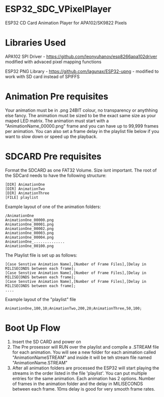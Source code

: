 # ESP32_SDC_VPixelPlayer
ESP32 CD Card Animation Player for APA102/SK9822 Pixels 

# Libraries Used

APA102 SPI Driver - https://github.com/leonyuhanov/esp8266apa102driver modified with advaced pixel mapping functions

ESP32 PNG Library - https://github.com/lagunax/ESP32-upng - modified to work with SD card instead of SPIFFS


# Animation Pre requisites

Your animation must be in .png 24BIT colour, no transparency or anythhing else fancy. 
The animation must be sized to be the exact same size as your maped LED matrix.
The animation must start with a "AnimationName_00000.png" frame and you can have up to 99,999 frames per animation.
You can also set a frame delay in the playlist file below if you want to slow down or speed up the playback.

# SDCARD Pre requisites

Format the SDCARD as one FAT32 Volume. Size isnt important. The root of the SDCard needs to have the following structure:

````
[DIR] AnimationOne
[DIR] AnimationTwo
[DIR] AnimationThree
[FILE] playlist
````

Example layout of one of the animation folders:

````
/AnimationOne
AnimationOne_00000.png
AnimationOne_00001.png
AnimationOne_00002.png
AnimationOne_00003.png
AnimationOne_00004.png
AnimationOne_..............
AnimationOne_00100.png
````

The Playlist file is set up as follows:
````
[Case Senstive Animation Name],[Number of Frame Files],[Delay in MILISECONDS between each frame];
[Case Senstive Animation Name],[Number of Frame Files],[Delay in MILISECONDS between each frame];
[Case Senstive Animation Name],[Number of Frame Files],[Delay in MILISECONDS between each frame];
....
````

Example layout of the "playlist" file

````
AnimationOne,100,10;AnimationTwo,200,20;AnimationThree,50,100;
````

# Boot Up Flow

1.  Insert the SD CARD and power on
2.  The Pre prosessor will RUN over the playlist and compile a .STREAM file for each animation. You will see a new folder for each animation called "AnimationNameSTREAM" and inside it will be teh stream file named "AnimationName.STREAM"
3.  After all animation folders are processed the ESP32 will start playing the streams in the order listed in the file 'playlist'. You can put multiple entries for the same animation. Each animation has 2 options. Number of frames in the animation folder and the delay in MILISECONDS between each frame. 10ms delay is good for very smooth frame rates.

